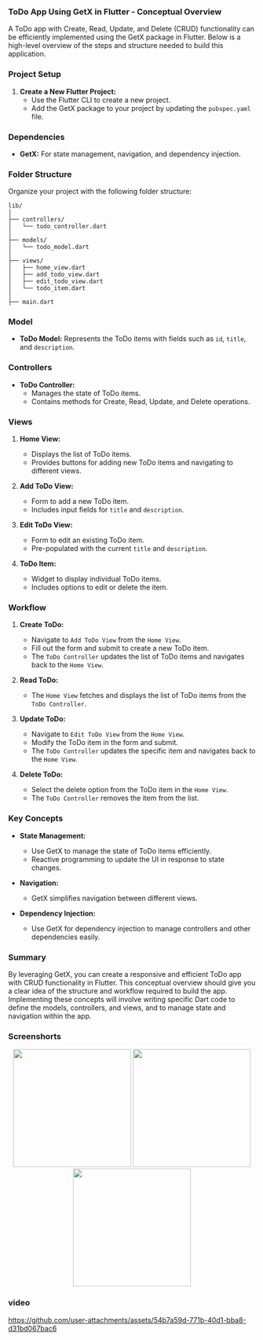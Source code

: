 ### ToDo App Using GetX in Flutter - Conceptual Overview

A ToDo app with Create, Read, Update, and Delete (CRUD) functionality can be efficiently implemented using the GetX package in Flutter. Below is a high-level overview of the steps and structure needed to build this application.

### Project Setup

1. **Create a New Flutter Project:**
   - Use the Flutter CLI to create a new project.
   - Add the GetX package to your project by updating the `pubspec.yaml` file.

### Dependencies

- **GetX:** For state management, navigation, and dependency injection.

### Folder Structure

Organize your project with the following folder structure:
```
lib/
│
├── controllers/
│   └── todo_controller.dart
│
├── models/
│   └── todo_model.dart
│
├── views/
│   ├── home_view.dart
│   ├── add_todo_view.dart
│   ├── edit_todo_view.dart
│   └── todo_item.dart
│
├── main.dart
```

### Model

- **ToDo Model:** Represents the ToDo items with fields such as `id`, `title`, and `description`.

### Controllers

- **ToDo Controller:**
  - Manages the state of ToDo items.
  - Contains methods for Create, Read, Update, and Delete operations.

### Views

1. **Home View:**
   - Displays the list of ToDo items.
   - Provides buttons for adding new ToDo items and navigating to different views.

2. **Add ToDo View:**
   - Form to add a new ToDo item.
   - Includes input fields for `title` and `description`.

3. **Edit ToDo View:**
   - Form to edit an existing ToDo item.
   - Pre-populated with the current `title` and `description`.

4. **ToDo Item:**
   - Widget to display individual ToDo items.
   - Includes options to edit or delete the item.

### Workflow

1. **Create ToDo:**
   - Navigate to `Add ToDo View` from the `Home View`.
   - Fill out the form and submit to create a new ToDo item.
   - The `ToDo Controller` updates the list of ToDo items and navigates back to the `Home View`.

2. **Read ToDo:**
   - The `Home View` fetches and displays the list of ToDo items from the `ToDo Controller`.

3. **Update ToDo:**
   - Navigate to `Edit ToDo View` from the `Home View`.
   - Modify the ToDo item in the form and submit.
   - The `ToDo Controller` updates the specific item and navigates back to the `Home View`.

4. **Delete ToDo:**
   - Select the delete option from the ToDo item in the `Home View`.
   - The `ToDo Controller` removes the item from the list.

### Key Concepts

- **State Management:**
  - Use GetX to manage the state of ToDo items efficiently.
  - Reactive programming to update the UI in response to state changes.

- **Navigation:**
  - GetX simplifies navigation between different views.

- **Dependency Injection:**
  - Use GetX for dependency injection to manage controllers and other dependencies easily.

### Summary

By leveraging GetX, you can create a responsive and efficient ToDo app with CRUD functionality in Flutter. This conceptual overview should give you a clear idea of the structure and workflow required to build the app. Implementing these concepts will involve writing specific Dart code to define the models, controllers, and views, and to manage state and navigation within the app.


### Screenshorts

<p align ='center'>
  <img src='https://github.com/user-attachments/assets/2512f642-11fb-4fc5-87bb-5bb0ae81036d' width=240>
  <img src='https://github.com/user-attachments/assets/d49c2897-d4d0-44db-81a6-54c585c61f61' width=240>
  <img src='https://github.com/user-attachments/assets/f2c4eb31-6ccf-46be-a725-8832712d698e' width=240>
</p>


### video



https://github.com/user-attachments/assets/54b7a59d-771b-40d1-bba8-d31bd067bac6


